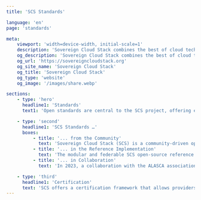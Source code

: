 ```yaml
---
title: 'SCS Standards'

language: 'en'
page: 'standards'

meta:
    viewport: 'width=device-width, initial-scale=1'
    description: 'Sovereign Cloud Stack combines the best of cloud technology into one unified standard.'
    og_description: 'Sovereign Cloud Stack combines the best of cloud technology into one unified standard.'
    og_url: 'https://sovereigncloudstack.org'
    og_site_name: 'Sovereign Cloud Stack'
    og_title: 'Sovereign Cloud Stack'
    og_type: 'website'
    og_image: '/images/share.webp'

sections:
    - type: 'hero'
      headline1: 'Standards'
      text1: 'Open standards are central to the SCS project, offering easy access, development, and deployment for all market participants. Standardized interfaces allow applications to be seamlessly migrated or operated across different environments. For Cloud Service Providers, open standards enable compatibility and the creation of a network of federated cloud infrastructures, as advocated by the German Administrative Cloud Strategy. Users retain control over their data and can switch providers without vendor lock-in. Open standards thus promote digital sovereignty and provide the ideal foundation for successful digitalization in both the public and private sectors.'

    - type: 'second'
      headline1: 'SCS Standards …'
      boxes:
          - title: '... from the Community'
            text: 'Sovereign Cloud Stack (SCS) is a community-driven open-source project that unites standards like OpenInfra interoperability guidelines and CNCF Kubernetes conformity.'
          - title: '... in the Reference Implementation'
            text: 'The modular and federable SCS open-source reference implementation automatically integrates all developed standards for IaaS and KaaS across various providers and data centers.'
          - title: '... in Collaboration'
            text: 'In 2023, a collaboration with the ALASCA association was initiated to advance open cloud standards. These standards contribute to underlying upstream projects and can be implemented in vanilla OpenStack or Kubernetes clouds.'

    - type: 'third'
      headline1: 'Certification'
      text: 'SCS offers a certification framework that allows providers to verify and communicate their compliance with the standards. Cloud Service Providers using SCS are automatically tested daily, ensuring transparency. Successful tests grant them SCS compatibility certification. Providers with their own implementations can also become certified by adopting the open standards. In the future, the Forum SCS Standards will take over the examination and awarding of certifications.'
---
```

